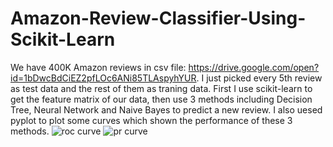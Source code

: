 # Amazon-Review-Classifier-Using-Scikit-Learn
We have 400K Amazon reviews in csv file: https://drive.google.com/open?id=1bDwcBdCiEZ2pfLOc6ANi85TLAspyhYUR. I just picked every 5th review as test data and the rest of them as traning data. First I use scikit-learn to get the feature matrix of our data, then use 3 methods including Decision Tree, Neural Network and Naive Bayes to predict a new review. I also uesed pyplot to plot some curves which shown the performance of these 3 methods. 
![roc curve](https://user-images.githubusercontent.com/11751622/43679140-eb49ebe2-97d4-11e8-8f93-1a37642ded07.png)
![pr curve](https://user-images.githubusercontent.com/11751622/43679141-ee3d114e-97d4-11e8-80af-239a6967592e.png)

